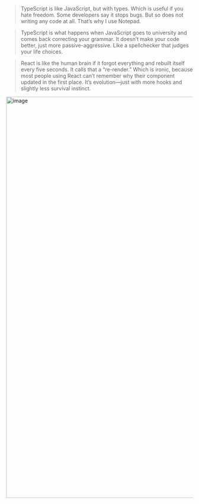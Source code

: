 > TypeScript is like JavaScript, but with types. Which is useful if you hate freedom. Some developers say it stops bugs. But so does not writing any code at all. That’s why I use Notepad.

> TypeScript is what happens when JavaScript goes to university and comes back correcting your grammar. It doesn’t make your code better, just more passive-aggressive. Like a spellchecker that judges your life choices.

> React is like the human brain if it forgot everything and rebuilt itself every five seconds. It calls that a “re-render.” Which is ironic, because most people using React can’t remember why their component updated in the first place. It’s evolution—just with more hooks and slightly less survival instinct.

<img width="1920" height="1080" alt="image" src="https://github.com/user-attachments/assets/71d34a0c-23ae-4a2c-aced-32ff44b6e947" />
